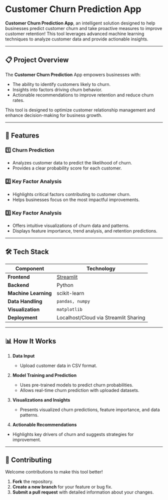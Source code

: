 # Customer Churn Prediction App 

**Customer Churn Prediction App**, an intelligent solution designed to help businesses predict customer churn and take proactive measures to improve customer retention! This tool leverages advanced machine learning techniques to analyze customer data and provide actionable insights.
  

---

## 📋 **Project Overview**  

The **Customer Churn Prediction** App empowers businesses with:  
- The ability to identify customers likely to churn.  
- Insights into factors driving churn behavior.  
- Actionable recommendations to improve retention and reduce churn rates.  

This tool is designed to optimize customer relationship management and enhance decision-making for business growth.  

---

## 🔑 **Features**  

### 1️⃣ **Churn Prediction**  
- Analyzes customer data to predict the likelihood of churn. 
- Provides a clear probability score for each customer.
  

### 2️⃣ **Key Factor Analysis**  
- Highlights critical factors contributing to customer churn. 
- Helps businesses focus on the most impactful improvements.


### 3️⃣ **Key Factor Analysis** 
- Offers intuitive visualizations of churn data and patterns.
- Displays feature importance, trend analysis, and retention predictions.


---

## 🛠️ **Tech Stack**  

| **Component**       | **Technology**                  |  
|----------------------|----------------------------------|  
| **Frontend**         | [Streamlit](https://streamlit.io/) |  
| **Backend**          | Python                          |  
| **Machine Learning**         | scikit-learn |  
| **Data Handling**      | `pandas, numpy`                    |  
| **Visualization**     | `matplotlib`                   |  
| **Deployment** | 	Localhost/Cloud via Streamlit Sharing    |  

---

## 📊 **How It Works**

1. **Data Input**  
   - Upload customer data in CSV format.

2. **Model Training and Prediction**  
   - Uses pre-trained models to predict churn probabilities.  
   - Allows real-time churn prediction with uploaded datasets.

3. **Visualizations and Insights**  
   - Presents visualized churn predictions, feature importance, and data patterns. 
   
3. **Actionable Recommendations**
- Highlights key drivers of churn and suggests strategies for improvement.
---

## 🙌 **Contributing**

Welcome contributions to make this tool better!

1. **Fork** the repository.  
2. **Create a new branch** for your feature or bug fix.  
3. **Submit a pull request** with detailed information about your changes.